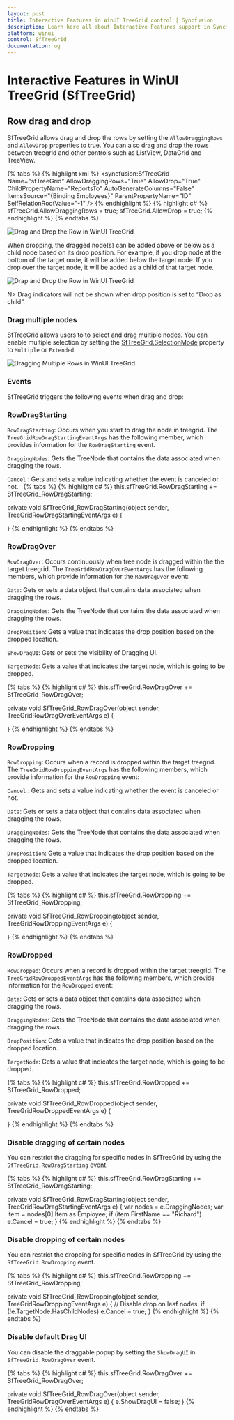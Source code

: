 ```yaml
---
layout: post
title: Interactive Features in WinUI TreeGrid control | Syncfusion
description: Learn here all about Interactive Features support in Syncfusion WinUI TreeGrid (SfTreeGrid) control and more.
platform: winui
control: SfTreeGrid
documentation: ug
---
```


# Interactive Features in WinUI TreeGrid (SfTreeGrid)

## Row drag and drop 

SfTreeGrid allows drag and drop the rows by setting the `AllowDraggingRows` and `AllowDrop` properties to true. You can also drag and drop the rows between treegrid and other controls such as ListView, DataGrid and TreeView. 

{% tabs %}
{% highlight xml %}
<syncfusion:SfTreeGrid Name="sfTreeGrid" 
                               AllowDraggingRows="True" 
                               AllowDrop="True" 
                               ChildPropertyName="ReportsTo" 
                               AutoGenerateColumns="False"                                  
                               ItemsSource="{Binding Employees}"
                               ParentPropertyName="ID"
                               SelfRelationRootValue="-1" />
{% endhighlight %}
{% highlight c# %}
sfTreeGrid.AllowDraggingRows = true;
sfTreeGrid.AllowDrop = true;
{% endhighlight %}
{% endtabs %}

![Drag and Drop the Row in WinUI TreeGrid](Row-Drag-and-Drop_images/draganddrop_img1.png)

When dropping, the dragged node(s) can be added above or below as a child node based on its drop position. For example, if you drop node at the bottom of the target node, it will be added below the target node. If you drop over the target node, it will be added as a child of that target node.

![Drap and Drop the Row in WinUI TreeGrid](Row-Drag-and-Drop_images/draganddrop_img3.png)

N> Drag indicators will not be shown when drop position is set to “Drop as child”.

### Drag multiple nodes

SfTreeGrid allows users to to select and drag multiple nodes. You can enable multiple selection by setting the [SfTreeGrid.SelectionMode](https://help.syncfusion.com/cr/winui/Syncfusion.UI.Xaml.Grids.SfGridBase.html#Syncfusion_UI_Xaml_Grids_SfGridBase_SelectionMode) property to `Multiple` or `Extended`.

![Dragging Multiple Rows in WinUI TreeGrid](Row-Drag-and-Drop_images/draganddrop_img3.png)

### Events

SfTreeGrid triggers the following events when drag and drop:

### RowDragStarting

`RowDragStarting`: Occurs when you start to drag the node in treegrid. The `TreeGridRowDragStartingEventArgs` has the following member, which provides information for the `RowDragStarting` event.

`DraggingNodes`: Gets the TreeNode that contains the data associated when dragging the rows.

`Cancel` :  Gets and sets a value indicating whether the event is canceled or not. 
  
{% tabs %}
{% highlight c# %}
this.sfTreeGrid.RowDragStarting += SfTreeGrid_RowDragStarting;

private void SfTreeGrid_RowDragStarting(object sender, TreeGridRowDragStartingEventArgs e)
{

}
{% endhighlight %}
{% endtabs %}

### RowDragOver

`RowDragOver`: Occurs continuously when tree node is dragged within the the target treegrid. The `TreeGridRowDragOverEventArgs` has the following members, which provide information for the `RowDragOver` event:

`Data`: Gets or sets a data object that contains data associated when dragging the rows.

`DraggingNodes`: Gets the TreeNode that contains the data associated when dragging the rows.

`DropPosition`: Gets a value that indicates the drop position based on the dropped location.

`ShowDragUI`: Gets or sets the visibility of Dragging UI.

`TargetNode`: Gets a value that indicates the target node, which is going to be dropped.

{% tabs %}
{% highlight c# %}
this.sfTreeGrid.RowDragOver += SfTreeGrid_RowDragOver;

private void SfTreeGrid_RowDragOver(object sender, TreeGridRowDragOverEventArgs e)
{

}
{% endhighlight %}
{% endtabs %}

### RowDropping

`RowDropping`: Occurs when a record is dropped within the target treegrid. The `TreeGridRowDroppingEventArgs` has the following members, which provide information for the `RowDropping` event:

`Cancel` :  Gets and sets a value indicating whether the event is canceled or not. 

`Data`: Gets or sets a data object that contains data associated when dragging the rows.

`DraggingNodes`: Gets the TreeNode that contains the data associated when dragging the rows.

`DropPosition`: Gets a value that indicates the drop position based on the dropped location.

`TargetNode`: Gets a value that indicates the target node, which is going to be dropped.

{% tabs %}
{% highlight c# %}
this.sfTreeGrid.RowDropping += SfTreeGrid_RowDropping;

private void SfTreeGrid_RowDropping(object sender, TreeGridRowDroppingEventArgs e)
{

}
{% endhighlight %}
{% endtabs %}

### RowDropped

`RowDropped`: Occurs when a record is dropped within the target treegrid. The `TreeGridRowDroppedEventArgs` has the following members, which provide information for the `RowDropped` event:

`Data`: Gets or sets a data object that contains data associated when dragging the rows.

`DraggingNodes`: Gets the TreeNode that contains the data associated when dragging the rows.

`DropPosition`: Gets a value that indicates the drop position based on the dropped location.

`TargetNode`: Gets a value that indicates the target node, which is going to be dropped.

{% tabs %}
{% highlight c# %}
this.sfTreeGrid.RowDropped += SfTreeGrid_RowDropped;

private void SfTreeGrid_RowDropped(object sender, TreeGridRowDroppedEventArgs e)
{
    
}
{% endhighlight %}
{% endtabs %}

### Disable dragging of certain nodes

You can restrict the dragging for specific nodes in SfTreeGrid by using the `SfTreeGrid.RowDragStarting` event.

{% tabs %}
{% highlight c# %}
this.sfTreeGrid.RowDragStarting += SfTreeGrid_RowDragStarting;

private void SfTreeGrid_RowDragStarting(object sender, TreeGridRowDragStartingEventArgs e)
{
    var nodes = e.DraggingNodes;
    var item = nodes[0].Item as Employee;
    if (item.FirstName == "Richard")
        e.Cancel = true;
}
{% endhighlight %}
{% endtabs %}

### Disable dropping of certain nodes

You can restrict the dropping for specific nodes in SfTreeGrid by using the `SfTreeGrid.RowDropping` event.

{% tabs %}
{% highlight c# %}
this.sfTreeGrid.RowDropping += SfTreeGrid_RowDropping;

private void SfTreeGrid_RowDropping(object sender, TreeGridRowDroppingEventArgs e)
{
    // Disable drop on leaf nodes.
    if (!e.TargetNode.HasChildNodes)
        e.Cancel = true;
}
{% endhighlight %}
{% endtabs %}

### Disable default Drag UI

You can disable the draggable popup by setting the `ShowDragUI` in `SfTreeGrid.RowDragOver` event.

{% tabs %}
{% highlight c# %}
this.sfTreeGrid.RowDragOver += SfTreeGrid_RowDragOver;

private void SfTreeGrid_RowDragOver(object sender, TreeGridRowDragOverEventArgs e)
{
    e.ShowDragUI = false;
}
{% endhighlight %}
{% endtabs %}